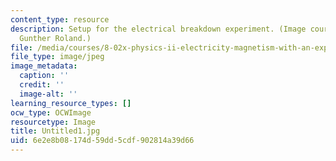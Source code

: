 ```yaml
---
content_type: resource
description: Setup for the electrical breakdown experiment. (Image courtesy of Prof.
  Gunther Roland.)
file: /media/courses/8-02x-physics-ii-electricity-magnetism-with-an-experimental-focus-spring-2005/6e2e8b08174d59dd5cdf902814a39d66_Untitled1.jpg
file_type: image/jpeg
image_metadata:
  caption: ''
  credit: ''
  image-alt: ''
learning_resource_types: []
ocw_type: OCWImage
resourcetype: Image
title: Untitled1.jpg
uid: 6e2e8b08-174d-59dd-5cdf-902814a39d66
---
```

